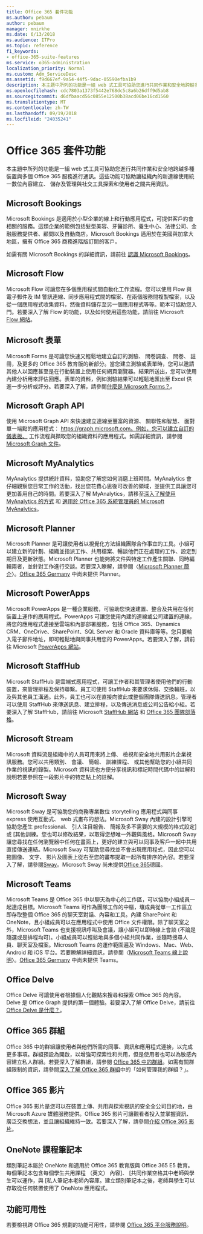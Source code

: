 ```yaml
---
title: Office 365 套件功能
ms.author: pebaum
author: pebaum
manager: mnirkhe
ms.date: 6/13/2018
ms.audience: ITPro
ms.topic: reference
f1_keywords:
- office-365-suite-features
ms.service: o365-administration
localization_priority: Normal
ms.custom: Adm_ServiceDesc
ms.assetid: f9d667ef-9a54-44f5-9dac-05590efba1b9
description: 本主題中所列的功能是一組 web 式工具可協助您進行共同作業和安全地跨越多種裝置與多個 Office 365 服務進行通訊。這些功能可協助讓組織內的新連線使用統一數位內容建立、 儲存及管理與社交工具探索和使用者之間共用資訊。
ms.openlocfilehash: cdc7803a1373f5442e768dc5c8a6b26dff9d5ab8
ms.sourcegitcommit: d6dfbaacd56c0855e12500b38acd06be16cd1560
ms.translationtype: MT
ms.contentlocale: zh-TW
ms.lasthandoff: 09/19/2018
ms.locfileid: "24035241"
---
```

# <a name="office-365-suite-features"></a>Office 365 套件功能

本主題中所列的功能是一組 web 式工具可協助您進行共同作業和安全地跨越多種裝置與多個 Office 365 服務進行通訊。這些功能可協助讓組織內的新連線使用統一數位內容建立、 儲存及管理與社交工具探索和使用者之間共用資訊。
  
## <a name="microsoft-bookings"></a>Microsoft Bookings
<a name="BKMK_Bookings"> </a>

Microsoft Bookings 是適用於小型企業的線上和行動應用程式，可提供客戶約會相關的服務。這類企業的範例包括髮型美容、牙醫診所、養生中心、法律公司、金融服務提供者、顧問以及自動商店。Microsoft Bookings 適用於在美國與加拿大地區，擁有 Office 365 商務進階版訂閱的客戶。 
  
如需有關 Microsoft Bookings 的詳細資訊，請前往 [認識 Microsoft Bookings](https://support.office.com/en-us/article/Say-hello-to-Microsoft-Bookings-47403d64-a067-4754-9ae9-00157244c27d?ui=en-US&amp;rs=en-US&amp;ad=US)。
  
## <a name="microsoft-flow"></a>Microsoft Flow
<a name="BKMK_Flow"> </a>

Microsoft Flow 可讓您在多個應用程式間自動化工作流程。您可以使用 Flow 與電子郵件及 IM 警訊連線、同步應用程式間的檔案、在兩個服務間複製檔案，以及從一個應用程式收集資料，然後資料儲存至另一個應用程式等等。範本可協助您入門。若要深入了解 Flow 的功能，以及如何使用這些功能，請前往 Microsoft [Flow 網站](https://flow.microsoft.com/en-us/)。
  
## <a name="microsoft-forms"></a>Microsoft 表單
<a name="BKMK_Forms"> </a>

Microsoft Forms 是可讓您快速又輕鬆地建立自訂的測驗、 問卷調查、 問卷、 註冊，及更多的 Office 365 教育版的新部分。當您建立測驗或表單時，您可以邀請其他人以回應甚至是在行動裝置上使用任何網頁瀏覽器。結果所送出，您可以使用內建分析用來評估回應。表單的資料，例如測驗結果可以輕鬆地匯出至 Excel 供進一步分析或評分。若要深入了解，請參閱[什麼是 Microsoft Forms？](https://support.office.com/en-us/forms)。
  
## <a name="microsoft-graph-api"></a>Microsoft Graph API
<a name="BKMK_Graph"> </a>

使用 Microsoft Graph API 來快速建立連線至豐富的資源、 關聯性和智慧、 面對單一端點的應用程式： https://graph.microsoft.com。例如，您可以建立自訂的儀表板、 工作流程與擷取您的組織資料的應用程式。如需詳細資訊，請參閱[Microsoft Graph 文件](https://go.microsoft.com/fwlink/?linkid=849595)。
  
## <a name="microsoft-myanalytics"></a>Microsoft MyAnalytics
<a name="BKMK_MyAnalytics"> </a>

MyAnalytics 提供統計資料，協助您了解您如何消磨上班時間。MyAnalytics 會仔細觀察您日常工作的活動，找出您花費心思後可改善的領域，並提供工具讓您可更加善用自己的時間。若要深入了解 MyAnalytics，請移至[深入了解使用 MyAnalytics 的方式](https://support.office.com/en-us/article/Learn-more-about-the-way-you-work-with-Microsoft-MyAnalytics-23462129-e512-40ee-acad-d968916c31b8?ui=en-US&amp;rs=en-US&amp;ad=US) 和 [適用於 Office 365 系統管理員的 Microsoft MyAnalytics](https://support.office.com/en-us/article/Microsoft-MyAnalytics-for-Office-365-admins-77590915-6eb0-47a6-a72f-8116cfcfc2c7)。
  
## <a name="microsoft-planner"></a>Microsoft Planner
<a name="BKMK_Planner"> </a>

Microsoft Planner 是可讓使用者以視覺化方法組織團隊合作事宜的工具。小組可以建立新的計劃、組織並指派工作、共用檔案、暢談他們正在處理的工作、設定到期日及更新狀態。Microsoft Planner 也能夠將文件與特定工作產生關聯、同時編輯兩者，並針對工作進行交談。若要深入瞭解，請參閱〈[Microsoft Planner 簡介](http://go.microsoft.com/fwlink/?LinkID=718016&amp;clcid=0x4809)〉。[Office 365 Germany](office-365-germany.md) 中尚未提供 Planner。
  
## <a name="microsoft-powerapps"></a>Microsoft PowerApps
<a name="BKMK_PowerApps"> </a>

Microsoft PowerApps 是一種企業服務，可協助您快速建置、整合及共用在任何裝置上運作的應用程式。PowerApps 可讓您使用內建的連線或公司建置的連線，將您的應用程式連接至雲端和內部部署服務，包括 Office 365、Dynamics CRM、OneDrive、SharePoint、SQL Server 和 Oracle 資料庫等等。您只要輸入電子郵件地址，即可輕鬆地與同事共用您的 PowerApps。若要深入了解，請前往 Microsoft [PowerApps 網站](https://powerapps.microsoft.com/en-us/)。
  
## <a name="microsoft-staffhub"></a>Microsoft StaffHub
<a name="BKMK_StaffHub"> </a>

Microsoft StaffHub 是雲端式應用程式，可讓工作者和其管理者使用他們的行動裝置，來管理排程及保持聯繫。員工可使用 StaffHub 來要求休假、交換輪班，以及與其他員工溝通。此外，員工也可以在直接向彼此或整個團隊傳送訊息。管理者可以使用 StaffHub 來傳送訊息、建立排程，以及傳送消息或公司公告給小組。若要深入了解 StaffHub，請前往 Microsoft [StaffHub 網站](https://staffhub.office.com/) 和 [Office 365 團隊部落格](https://blogs.office.com/2017/01/12/microsoft-staffhub-is-here/)。
  
## <a name="microsoft-stream"></a>Microsoft Stream
<a name="BKMK_Stream"> </a>

Microsoft 資料流是組織中的人員可用來將上傳、 檢視和安全地共用影片企業視訊服務。您可以共用類別、 會議、 簡報、 訓練課程、 或其他幫助您的小組共同作業的視訊的錄製。Microsoft 資料流也方便分享視訊和標記時間代碼中的註解和說明若要參照在一段影片中的特定點上的註解。
  
## <a name="microsoft-sway"></a>Microsoft Sway
<a name="BKMK_Sway"> </a>

Microsoft Sway 是可協助您的商務專業數位 storytelling 應用程式與同事 express 使用互動式、 web 式畫布的想法。Microsoft Sway 內建的設計引擎可協助您產生 professional、 引人注目報告、 簡報及多不需要的大規模的格式設定] 或 [其他訓練。您也可以修改結果，以取得您想唯一外觀與風格。Microsoft Sway 讓您尋找在任何瀏覽器中任何在畫面上，更好的建立與可以同事及客戶一起中共用直接傳送連結。Microsoft Sway 可幫助您尋找並不會出現應用程式，因此您可以拖圖像、 文字、 影片及圖表上從右至您的畫布提取一起所有排序的內容。若要深入了解，請參閱[Sway](https://sway.com)。Microsoft Sway 尚未提供[Office 365](office-365-germany.md)德國。
  
## <a name="microsoft-teams"></a>Microsoft Teams
<a name="BKMK_Teams"> </a>

Microsoft Teams 是 Office 365 中以聊天為中心的工作區，可以協助小組成員一起達成目標。Microsoft Teams 可作為團隊工作的中樞，壤成員從單一工作區立即存取整個 Office 365 的聊天室對話、內容和工具。內建 SharePoint 和 OneNote，且小組成員可以在應用程式中使用 Office 文件權限。除了聊天室之外，Microsoft Teams 也支援視訊呼叫及會議，讓小組可以即時線上會談 (不論是隨選或是排程均可)。小組成員可以輕鬆地與多個小組共同作業，並隨時搜尋人員、聊天室及檔案。Microsoft Teams 的運作範圍遍及 Windows、Mac、Web、Android 和 iOS 平台。若要瞭解詳細資訊，請參閱〈[Microsoft Teams 線上說明](https://go.microsoft.com/fwlink/?linkid=834413)〉。[Office 365 Germany](office-365-germany.md) 中尚未提供 Teams。
  
## <a name="office-delve"></a>Office Delve
<a name="BKMK_Delve"> </a>

Office Delve 可讓使用者根據個人化觀點來搜尋和探索 Office 365 的內容。Delve 是 Office Graph 提供的第一個體驗。若要深入了解 Office Delve，請前往 [Office Delve 是什麼？](https://go.microsoft.com/fwlink/?LinkId=511463)。 
  
## <a name="office-365-groups"></a>Office 365 群組
<a name="BKMK_Groups"> </a>

Office 365 中的群組讓使用者與他們所需的同事、資訊和應用程式連接，以完成更多事項。群組預設為開啟，以增強可探索性和共用，但是使用者也可以為敏感內容建立私人群組。若要深入了解群組，請參閱 [Office 365 中的群組](https://support.office.com/en-US/Article/Find-help-about-Groups-in-Office-365-7a9b321f-b76a-4d53-b98b-a2b0b7946de1)。如需有關群組限制的資訊，請參閱[深入了解 Office 365 群組](https://go.microsoft.com/fwlink/?linkid=846714)中的「如何管理我的群組？」。
  
## <a name="office-365-video"></a>Office 365 影片
<a name="BKMK_Video"> </a>

Office 365 影片是您可以在裝置上傳、共用與探索視訊的安全全公司目的地，由 Microsoft Azure 媒體服務提供。Office 365 影片可讓觀看者投入並掌握資訊、廣泛交換想法，並且讓組織維持一致。若要深入了解，請參閱[介紹 Office 365 影片](https://blogs.office.com/2014/11/18/introducing-office-365-video/)。
  
## <a name="onenote-class-notebook"></a>OneNote 課程筆記本
<a name="BKMK_Video"> </a>

類別筆記本屬於 OneNote 和適用於 Office 365 教育版與 Office 365 E5 教育。每個筆記本包含每個學生共用課程 （英文） 內容]、 [共同作業空格其中老師與學生可以運作，與 [私人筆記本老師內容庫。建立類別筆記本之後，老師與學生可以存取從任何裝置使用了 OneNote 應用程式。
  
## <a name="feature-availability"></a>功能可用性
<a name="BKMK_Video"> </a>

若要檢視跨 Office 365 規劃的功能可用性，請參閱 [Office 365 平台服務說明](https://technet.microsoft.com/en-us/library/office-365-platform-service-description.aspx)。
  


